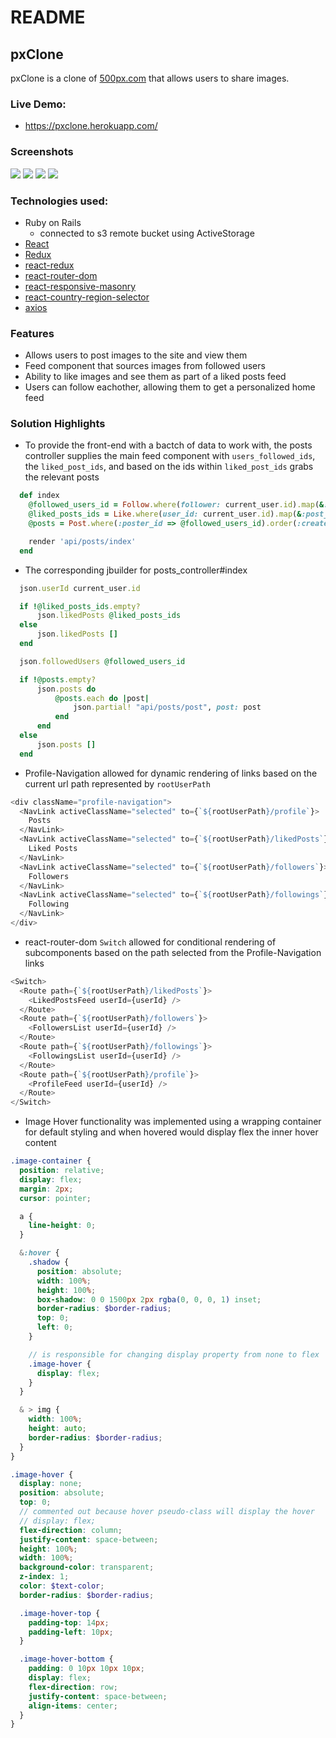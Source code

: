 # README

## pxClone

pxClone is a clone of [500px.com](https://www.500px.com) that allows users to share images.

### Live Demo: 
  * https://pxclone.herokuapp.com/

### Screenshots

![](./screenshots/home.png)
![](./screenshots/homeFeed.png)
![](./screenshots/postShow.png)
![](./screenshots/profile.png)

### Technologies used:
* Ruby on Rails
  * connected to s3 remote bucket using ActiveStorage
* [React](https://www.npmjs.com/package/react)
* [Redux](https://www.npmjs.com/package/redux)
* [react-redux](https://www.npmjs.com/package/react-redux)
* [react-router-dom](https://www.npmjs.com/package/react-router-dom)
* [react-responsive-masonry](https://www.npmjs.com/package/react-responsive-masonry)
* [react-country-region-selector](https://www.npmjs.com/package/react-country-region-selector)
* [axios](https://www.npmjs.com/package/axios)


### Features

* Allows users to post images to the site and view them
* Feed component that sources images from followed users
* Ability to like images and see them as part of a liked posts feed
* Users can follow eachother, allowing them to get a personalized home feed

### Solution Highlights

- To provide the front-end with a bactch of data to work with, the posts controller supplies the main feed component with `users_followed_ids`, the `liked_post_ids`, and based on the ids within `liked_post_ids` grabs the relevant posts

```ruby
  def index
    @followed_users_id = Follow.where(follower: current_user.id).map(&:followed_user_id)
    @liked_posts_ids = Like.where(user_id: current_user.id).map(&:post_id)
    @posts = Post.where(:poster_id => @followed_users_id).order(:created_at)

    render 'api/posts/index'
  end
```

- The corresponding jbuilder for posts_controller#index

```ruby
  json.userId current_user.id

  if !@liked_posts_ids.empty?
      json.likedPosts @liked_posts_ids
  else
      json.likedPosts []
  end

  json.followedUsers @followed_users_id

  if !@posts.empty?
      json.posts do
          @posts.each do |post|
              json.partial! "api/posts/post", post: post
          end
      end
  else
      json.posts []
  end
```

- Profile-Navigation allowed for dynamic rendering of links based on the current
  url path represented by `rootUserPath`

```js
<div className="profile-navigation">
  <NavLink activeClassName="selected" to={`${rootUserPath}/profile`}>
    Posts
  </NavLink>
  <NavLink activeClassName="selected" to={`${rootUserPath}/likedPosts`}>
    Liked Posts
  </NavLink>
  <NavLink activeClassName="selected" to={`${rootUserPath}/followers`}>
    Followers
  </NavLink>
  <NavLink activeClassName="selected" to={`${rootUserPath}/followings`}>
    Following
  </NavLink>
</div>
```

- react-router-dom `Switch` allowed for conditional rendering of subcomponents based
  on the path selected from the Profile-Navigation links

```js
<Switch>
  <Route path={`${rootUserPath}/likedPosts`}>
    <LikedPostsFeed userId={userId} />
  </Route>
  <Route path={`${rootUserPath}/followers`}>
    <FollowersList userId={userId} />
  </Route>
  <Route path={`${rootUserPath}/followings`}>
    <FollowingsList userId={userId} />
  </Route>
  <Route path={`${rootUserPath}/profile`}>
    <ProfileFeed userId={userId} />
  </Route>
</Switch>
```

- Image Hover functionality was implemented using a wrapping container for default styling and when hovered would display flex the inner hover content

```scss
.image-container {
  position: relative;
  display: flex;
  margin: 2px;
  cursor: pointer;

  a {
    line-height: 0;
  }

  &:hover {
    .shadow {
      position: absolute;
      width: 100%;
      height: 100%;
      box-shadow: 0 0 1500px 2px rgba(0, 0, 0, 1) inset;
      border-radius: $border-radius;
      top: 0;
      left: 0;
    }

    // is responsible for changing display property from none to flex
    .image-hover {
      display: flex;
    }
  }

  & > img {
    width: 100%;
    height: auto;
    border-radius: $border-radius;
  }
}
```

```scss
.image-hover {
  display: none;
  position: absolute;
  top: 0;
  // commented out because hover pseudo-class will display the hover
  // display: flex;
  flex-direction: column;
  justify-content: space-between;
  height: 100%;
  width: 100%;
  background-color: transparent;
  z-index: 1;
  color: $text-color;
  border-radius: $border-radius;

  .image-hover-top {
    padding-top: 14px;
    padding-left: 10px;
  }

  .image-hover-bottom {
    padding: 0 10px 10px 10px;
    display: flex;
    flex-direction: row;
    justify-content: space-between;
    align-items: center;
  }
}
```
